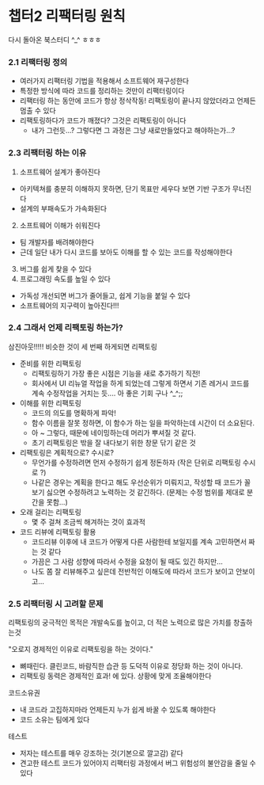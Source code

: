# 챕터2 리팩터링 원칙
다시 돌아온 북스터디 ^_^ ㅎㅎㅎ

### 2.1 리팩터링 정의
- 여러가지 리팩터링 기법을 적용해서 소프트웨어 재구성한다
- 특정한 방식에 따라 코드를 정리하는 것만이 리팩터링이다
- 리팩터링 하는 동안에 코드가 항상 정삭작동! 리팩토링이 끝나지 않았더라고 언제든 멈출 수 있다
- 리팩토링하다가 코드가 깨졌다? 그것은 리팩토링이 아니다
  - 내가 그런듯...? 그렇다면 그 과정은 그냥 새로만들었다고 해야하는가...?

### 2.3 리팩터링 하는 이유
1. 소프트웨어 설계가 좋아진다
  - 아키텍쳐를 충분히 이해하지 못하면, 단기 목표만 세우다 보면 기반 구조가 무너진다
  - 설계의 부패속도가 가속화된다
2. 소프트웨어 이해가 쉬워진다
  - 팀 개발자를 배려해야한다
  - 근데 일단 내가 다시 코드를 보아도 이해를 할 수 있는 코드를 작성해야한다
3. 버그를 쉽게 찾을 수 있다
4. 프로그래밍 속도를 높일 수 있다
  - 가독성 개선되면 버그가 줄어들고, 쉽게 기능을 붙일 수 있다
  - 소프트웨어의 지구력이 높아진다!!!

### 2.4 그래서 언제 리팩토링 하는가?
삼진아웃!!!!!
비슷한 것이 세 번째 하게되면 리팩토링

- 준비를 위한 리팩토링
  - 리팩토링하기 가장 좋은 시점은 기능을 새로 추가하기 직전!
  - 회사에서 UI 리뉴얼 작업을 하게 되었는데 그렇게 하면서 기존 레거시 코드를 계속 수정작업을 거치는 듯.... 아 좋은 기회 구나 ^_^;;
- 이해를 위한 리팩토링
  - 코드의 의도를 명확하게 파악!
  - 함수 이름을 잘못 정하면, 이 함수가 하는 일을 파악하는데 시간이 더 소요된다.
  - 아 ~ 그렇다, 때문에 네이밍하는데 머리가 뿌셔질 것 같다.
  - 초기 리팩토링은 밖을 잘 내다보기 위한 창문 닦기 같은 것
- 리팩토링은 계획적으로? 수시로?
  - 무언가를 수정하려면 먼저 수정하기 쉽게 정돈하자 (작은 단위로 리팩토링 수시로 ?)
  - 나같은 경우는 계획을 한다고 해도 우선순위가 미뤄지고, 작성할 때 코드가 꼴 보기 싫으면 수정하려고 노력하는 것 같긴하다. (문제는 수정 범위를 제대로 분간을 못함...)
- 오래 걸리는 리팩토링
  - 몇 주 걸쳐 조금씩 해겨하는 것이 효과적
- 코드 리뷰에 리팩토링 활용
  - 코드리뷰 이후에 내 코드가 어떻게 다른 사람한테 보일지를 계속 고민하면서 짜는 것 같다
  - 가끔은 그 사람 성향에 따라서 수정을 요청이 될 때도 있긴 하지만...
  - 나도 쫌 잘 리뷰해주고 싶은데 전반적인 이해도에 따라서 코드가 보이고 안보이고...

### 2.5 리팩터링 시 고려할 문제
리팩토링의 궁극적인 목적은 개발속도를 높이고, 더 적은 노력으로 많은 가치를 창출하는것

"오로지 경제적인 이유로 리팩토링을 하는 것이다."
- 뼈때린다. 클린코드, 바람직한 습관 등 도덕적 이유로 정당화 하는 것이 아니다.
- 리팩토링 동력은 경제적인 효과! 에 있다. 상황에 맞게 조율해야한다

코드소유권
- 내 코드라 고집하지마라 언제든지 누가 쉽게 바꿀 수 있도록 해야한다
- 코드 소유는 팀에게 있다

테스트
- 저자는 테스트를 매우 강조하는 것(기본으로 깔고감) 같다
- 견고한 테스트 코드가 있어야지 리팩터링 과정에서 버그 위험성의 불안감을 줄일 수 있다
